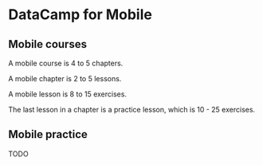 # DataCamp for Mobile

## Mobile courses

A mobile course is 4 to 5 chapters.

A mobile chapter is 2 to 5 lessons.

A mobile lesson is 8 to 15 exercises.

The last lesson in a chapter is a practice lesson, which is 10 - 25 exercises.

## Mobile practice

TODO
